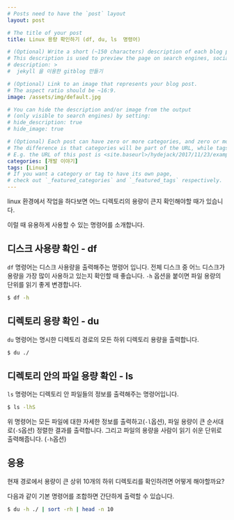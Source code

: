 ```yaml
---
# Posts need to have the `post` layout
layout: post

# The title of your post
title: Linux 용량 확인하기 (df, du, ls  명령어)

# (Optional) Write a short (~150 characters) description of each blog post.
# This description is used to preview the page on search engines, social media, etc.
# description: >
#  jekyll 을 이용한 gitblog 만들기

# (Optional) Link to an image that represents your blog post.
# The aspect ratio should be ~16:9.
image: /assets/img/default.jpg

# You can hide the description and/or image from the output
# (only visible to search engines) by setting:
# hide_description: true
# hide_image: true

# (Optional) Each post can have zero or more categories, and zero or more tags.
# The difference is that categories will be part of the URL, while tags will not.
# E.g. the URL of this post is <site.baseurl>/hydejack/2017/11/23/example-content/
categories: [개발 이야기]
tags: [Linux]
# If you want a category or tag to have its own page,
# check out `_featured_categories` and `_featured_tags` respectively.
---
```

linux 환경에서 작업을 하다보면 어느 디렉토리의 용량이 큰지 확인해야할 때가 있습니다.

이럴 때 유용하게 사용할 수 있는 명령어를 소개합니다.

## 디스크 사용량 확인 - df

```df``` 명령어는 디스크 사용량을 출력해주는 명령어 입니다.
전체 디스크 중 어느 디스크가 용량을 가장 많이 사용하고 있는지 확인할 때 좋습니다.
```-h``` 옵션을 붙이면 파일 용량의 단위를 읽기 좋게 변경합니다.

```bash
$ df -h
```


## 디렉토리 용량 확인 - du

```du``` 명령어는 명시한 디렉토리 경로의 모든 하위 디렉토리 용량을 출력합니다.

```bash
$ du ./
```


## 디렉토리 안의 파일 용량 확인 - ls

```ls``` 명령어는 디렉토리 안 파일들의 정보를 출력해주는 명령어입니다.


```bash
$ ls -lhS
```

위 명령어는 모든 파일에 대한 자세한 정보를 출력하고(```-l```옵션), 파일 용량이 큰 순서대로(```-S```옵션) 정렬한 결과를 출력합니다. 그리고 파일의 용량을 사람이 읽기 쉬운 단위로 출력해줍니다. (```-h```옵션)


## 응용

현재 경로에서 용량이 큰 상위 10개의 하위 디렉토리를 확인하려면 어떻게 해야할까요?

다음과 같이 기본 명령어를 조합하면 간단하게 출력할 수 있습니다.

```bash
$ du -h ./ | sort -rh | head -n 10
```
